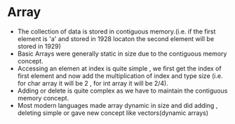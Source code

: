 # Array

- The collection of data is stored in contiguous memory.(i.e. if the first element is 'a' and stored in 1928 locaton the second element will be stored in 1929)
- Basic Arrays were generally static in size due to the contiguous memory concept.
- Accessing an elemen at index is quite simple , we first get the index of first element and now add the multiplication of index and type size (i.e. for char array it will be 2 , for int array it will be 2/4).
- Adding or delete is quite complex as we have to maintain the contiguous memory concept.
- Most modern languages made array dynamic in size and did adding , deleting simple or gave new concept like vectors(dynamic arrays)

